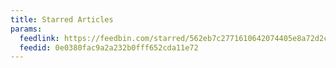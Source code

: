 ```yaml
---
title: Starred Articles
params:
  feedlink: https://feedbin.com/starred/562eb7c2771610642074405e8a72d2c6.xml
  feedid: 0e0380fac9a2a232b0fff652cda11e72
---
```

